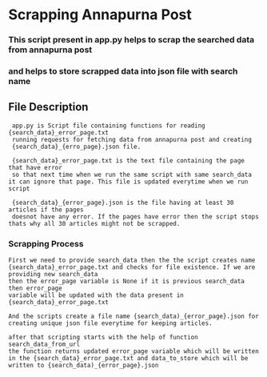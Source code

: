 # Scrapping Annapurna Post

### This script present in app.py helps to scrap the searched data from annapurna post
### and helps to store scrapped data into json file with search name

## File Description

     app.py is Script file containing functions for reading {search_data}_error_page.txt
     running requests for fetching data from annapurna post and creating
     {search_data}_{erro_page}.json file.

     {search_data}_error_page.txt is the text file containing the page that have error
     so that next time when we run the same script with same search_data it can ignore that page. This file is updated everytime when we run script 

     {search_data}_{error_page}.json is the file having at least 30 articles if the pages 
     doesnot have any error. If the pages have error then the script stops thats why all 30 articles might not be scrapped.

### Scrapping Process
    First we need to provide search_data then the the script creates name {search_data}_error_page.txt and checks for file existence. If we are providing new search_data
    then the error_page variable is None if it is previous search_data then error_page
    variable will be updated with the data present in {search_data}_error_page.txt

    And the scripts create a file name {search_data)_{error_page}.json for creating unique json file everytime for keeping articles.

    after that scripting starts with the help of function search_data_from_url
    the function returns updated error_page variable which will be written in the {search_data}_error_page.txt and data_to_store which will be written to {search_data)_{error_page}.json 





